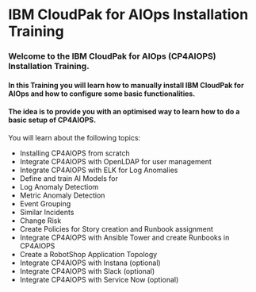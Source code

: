 # IBM CloudPak for AIOps Installation Training

### Welcome to the **IBM CloudPak for AIOps** (CP4AIOPS) Installation Training.
#### In this Training you will learn how to manually install IBM CloudPak for AIOps and how to configure some basic functionalities.
#### The idea is to provide you with an optimised way to learn how to do a basic setup of CP4AIOPS.


You will learn about the following topics:
- Installing CP4AIOPS from scratch
- Integrate CP4AIOPS with OpenLDAP for user management
- Integrate CP4AIOPS with ELK for Log Anomalies
- Define and train AI Models for
- Log Anomaly Detectiom
- Metric Anomaly Detection
- Event Grouping
- Similar Incidents
- Change Risk
- Create Policies for Story creation and Runbook assignment
- Integrate CP4AIOPS with Ansible Tower and create Runbooks in CP4AIOPS
- Create a RobotShop Application Topology
- Integrate CP4AIOPS with Instana (optional)
- Integrate CP4AIOPS with Slack (optional)
- Integrate CP4AIOPS with Service Now (optional)

